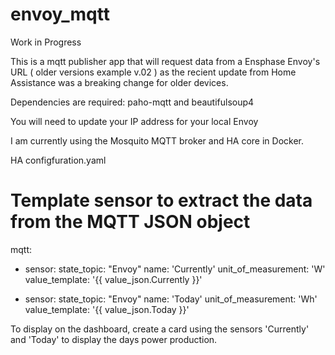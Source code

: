# envoy_mqtt
Work in Progress 

This is a mqtt publisher app that will request data from a Ensphase Envoy's URL ( older versions example v.02 ) as the recient update from Home Assistance was a breaking change for older devices. 

Dependencies are required:  paho-mqtt and beautifulsoup4

You will need to update your IP address for your local Envoy 

I am currently using the Mosquito MQTT broker and HA core in Docker. 


HA configfuration.yaml
# Template sensor to extract the data from the MQTT JSON object
mqtt:
  - sensor:
      state_topic: "Envoy"
      name: 'Currently'
      unit_of_measurement: 'W'
      value_template: '{{ value_json.Currently }}'

  - sensor:
      state_topic: "Envoy"
      name: 'Today'
      unit_of_measurement: 'Wh'
      value_template: '{{ value_json.Today }}'


To display on the dashboard, create a card using the sensors 'Currently' and 'Today' to display the days power production. 



